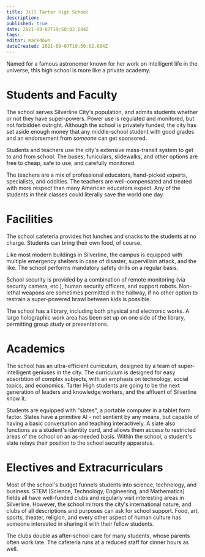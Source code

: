 ```yaml
---
title: Jill Tartar High School
description: 
published: true
date: 2021-09-07T19:50:02.684Z
tags: 
editor: markdown
dateCreated: 2021-09-07T19:50:02.684Z
---
```


Named for a famous astronomer known for her work on intelligent life in the universe, this high school is more like a private academy.

# Students and Faculty
The school serves Silverline City's population, and admits students whether or not they have super-powers. Power use is regulated and monitored, but not forbidden outright. Although the school is privately funded, the city has set aside enough money that any middle-school student with good grades and an endorsement from _someone_ can get sponsored.

Students and teachers use the city's extensive mass-transit system to get to and from school. The buses, funiculars, slidewalks, and other options are free to cheap, safe to use, and carefully monitored.

The teachers are a mix of professional educators, hand-picked experts, specialists, and oddities. The teachers are well-compensated and treated with more respect than many American educators expect. Any of the students in their classes could literally save the world one day.

# Facilities
The school cafeteria provides hot lunches and snacks to the students at no charge. Students can bring their own food, of course.

Like most modern buildings in Silverline, the campus is equipped with multiple emergency shelters in case of disaster, supervillain attack, and the like. The school performs mandatory safety drills on a regular basis.

School security is provided by a combination of remote monitoring (via security camera, etc.), human security officers, and support robots. Non-lethal weapons are sometimes permitted in the hallway, if no other option to restrain a super-powered brawl between kids is possible.

The school has a library, including both physical and electronic works. A large holographic work area has been set up on one side of the library, permitting group study or presentations.

# Academics
The school has an ultra-efficient curriculum, designed by a team of super-intelligent geniuses in the city. The curriculum is designed for easy absorbtion of complex subjects, with an emphasis on technology, social topics, and economics. Tarter High students are going to be the next generation of leaders and knowledge workers, and the affluent of Silverline know it.

Students are equipped with "slates", a portable computer in a tablet form factor. Slates have a primitive AI - not sentient by any means, but capable of having a basic conversation and teaching interactively. A slate also functions as a student's identity card, and allows them access to restricted areas of the school on an as-needed basis. Within the school, a student's slate relays their position to the school security apparatus.

# Electives and Extracurriculars
Most of the school's budget funnels students into science, technology, and business. STEM (Science, Technology, Engineering, and Mathematics) fields all have well-funded clubs and regularly visit interesting areas in Silverline. However, the school mirrors the city's international nature, and clubs of all descriptions and purposes can ask for school support. Food, art, sports, theater, religion, and every other aspect of human culture has someone interested in sharing it with their fellow students.

The clubs double as after-school care for many students, whose parents often work late. The cafeteria runs at a reduced staff for dinner hours as well.